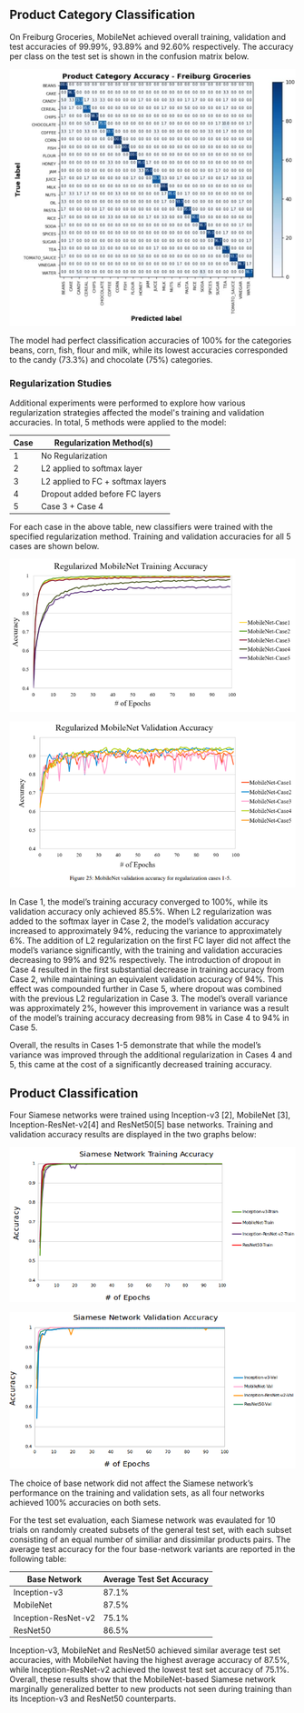## Product Category Classification
On Freiburg Groceries, MobileNet achieved overall training, validation and test accuracies of 99.99%, 93.89% and 92.60% respectively. The accuracy per class on the test set is shown in the confusion matrix below.

![alt_text](MobileNet_product_category_confusion_matrix.png)

The model had perfect classification accuracies of 100% for the categories beans, corn, fish, flour and milk, while its lowest accuracies corresponded to the candy (73.3%) and chocolate (75%) categories.

### Regularization Studies
Additional experiments were performed to explore how various regularization strategies affected the model's 
training and validation accuracies. In total, 5 methods were applied to the model:

|Case|Regularization Method(s)|
|----|-------------------------|
|1|No Regularization|
|2|L2 applied to softmax layer|
|3|L2 applied to FC + softmax layers|
|4|Dropout added before FC layers|
|5|Case 3 + Case 4|

For each case in the above table, new classifiers were trained with the specified regularization method. Training and validation accuracies for all 5 cases are shown below.

![alt_text](product_category_training_with_regularization.png)

![alt_text](product_category_val_with_regularization.png)

In Case 1, the model’s training accuracy converged to 100%, while its validation accuracy only achieved 85.5%. When L2 regularization was added to the softmax layer in Case 2, the model’s validation accuracy increased to approximately 94%, reducing the variance to approximately 6%. The addition of L2 regularization on the first FC layer did not affect the model’s variance significantly, with the training and validation accuracies decreasing to 99% and 92% respectively. The introduction of dropout in Case 4 resulted in the first substantial decrease in training accuracy from Case 2, while maintaining an equivalent validation accuracy of 94%. This effect was compounded further in Case 5, where dropout was combined with the previous L2 regularization in Case 3. The model’s overall variance was approximately 2%, however this improvement in variance was a result of the model’s training accuracy decreasing from 98% in Case 4 to 94% in Case 5. 

Overall, the results in Cases 1-5 demonstrate that while the model’s variance was improved
through the additional regularization in Cases 4 and 5, this came at the cost of a significantly decreased training accuracy.

## Product Classification
Four Siamese networks were trained using Inception-v3 [2], MobileNet [3], Inception-ResNet-v2[4] and ResNet50[5] base networks. Training and validation accuracy results are displayed in the two graphs below:

![alt_text](product_training_results.png)

![alt_text](product_val_results.png)

The choice of base network did not affect the Siamese network’s performance on the training and validation sets, as all four networks achieved 100% accuracies on both sets.

For the test set evaluation, each Siamese network was evaulated for 10 trials on randomly created subsets of the general test set, with each subset consisting of an equal number of similiar and dissimilar products pairs. The average test accuracy for the four base-network variants are reported in the following table: 

|Base Network|Average Test Set Accuracy|
|------------|-------------------------|
|Inception-v3|87.1%|
|MobileNet|87.5%|
|Inception-ResNet-v2|75.1%|
|ResNet50|86.5%|

Inception-v3, MobileNet and ResNet50 achieved similar average test set accuracies, with MobileNet having the highest average accuracy of 87.5%, while Inception-ResNet-v2 achieved the lowest test set accuracy of 75.1%. Overall, these results show that the MobileNet-based Siamese network marginally generalized better to new products not seen during training than its Inception-v3 and ResNet50 counterparts.
